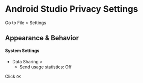 # Android Studio Privacy Settings

Go to File > Settings



## Appearance & Behavior

#### System Settings
- Data Sharing >
    - Send usage statistics: Off

Click `OK`